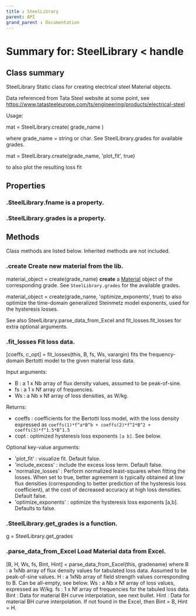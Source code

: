 ```yaml
---
title : SteelLibrary
parent: API
grand_parent : Documentation
---
```

# Summary for: **SteelLibrary**  < handle

## Class summary

SteelLibrary Static class for creating electrical steel Material
objects.

Data referenced from Tata Steel website at some
point, see https://www.tatasteeleurope.com/ts/engineering/products/electrical-steel

Usage:

mat = SteelLibrary.create( grade_name )

where grade_name = string or char. See SteelLibrary.grades for available
grades.

mat = SteelLibrary.create(grade_name, 'plot_fit', true)

to also plot the resulting loss fit

## Properties

### .SteelLibrary.**fname** is a property.

### .SteelLibrary.**grades** is a property.


## Methods

Class methods are listed below. Inherited methods are not included.

### .**create** Create new material from the lib.

material_object = create(grade_name) **create** a [Material](Material.html) object of the
corresponding grade. See `SteelLibrary.grades` for the available grades.

material_object = create(grade_name, 'optimize_exponents', true) to also
optimize the time-domain generalized Steinmetz model exponents, used for
the hysteresis losses.

See also SteelLibrary.parse_data_from_Excel  and fit_losses.fit_losses
for extra optional arguments.

### .**fit_losses** Fit loss data.

[coeffs, c_opt]  = fit_losses(this, B, fs, Ws, varargin) fits the
frequency-domain Bertotti model to the given material loss data.

Input arguments:
* B : a 1 x Nb array of flux density values, assumed to be
peak-of-sine.
* fs : a 1 x Nf array of frequencies.
* Ws : a Nb x Nf array of loss densities, as W/kg.

Returns:
* coeffs : coefficients for the Bertotti loss model, with the loss
density expressed as `coeffs(1)*f^a*B^b + coeffs(2)*f^2*B^2 +
coeffs(3)*f^1.5*B^1.5`
* copt : optimized hysteresis loss exponents `[a b]`. See below.

Optional key-value arguments:
* 'plot_fit' : visualize fit. Default false.
* 'include_excess' : include the excess loss term. Default false.
* 'normalize_losses' : Perform normalized least-squares when fitting
the losses. When set to true, better agreement is typically obtained at
low flux densities (corresponding to better prediction of the
hysteresis loss coefficient), at the cost of decreased accuracy at high
loss densities. Default false.
* 'optimize_exponents' : optimize the hysteresis loss exponents [a,b].
Defaults to false.

### .SteelLibrary.**get_grades** is a function.
g = SteelLibrary.get_grades

### .**parse_data_from_Excel** Load Material data from Excel.

[B, H, Ws, fs, Bint, Hint] = parse_data_from_Excel(this, gradename) where
B : a 1xNb array of flux density values for tabulated loss data. Assumed
to be peak-of-sine values.
H : a 1xNb array of field strength values corresponding to B. Can be
all-empty, see below.
Ws : a Nb x Nf array of loss values, expressed as W/kg.
fs : 1 x Nf array of frequencies for the tabuled loss data.
Bint : Data for material BH curve interpolation, see next bullet.
Hint : Data for material BH curve interpolation. If not found in the
Excel, then Bint = B, Hint = H.



